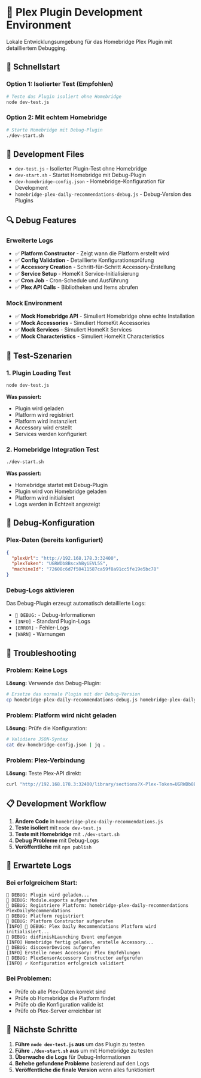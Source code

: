 # 🔧 Plex Plugin Development Environment

Lokale Entwicklungsumgebung für das Homebridge Plex Plugin mit detailliertem Debugging.

## 🚀 Schnellstart

### Option 1: Isolierter Test (Empfohlen)
```bash
# Teste das Plugin isoliert ohne Homebridge
node dev-test.js
```

### Option 2: Mit echtem Homebridge
```bash
# Starte Homebridge mit Debug-Plugin
./dev-start.sh
```

## 📁 Development Files

- `dev-test.js` - Isolierter Plugin-Test ohne Homebridge
- `dev-start.sh` - Startet Homebridge mit Debug-Plugin
- `dev-homebridge-config.json` - Homebridge-Konfiguration für Development
- `homebridge-plex-daily-recommendations-debug.js` - Debug-Version des Plugins

## 🔍 Debug Features

### Erweiterte Logs
- ✅ **Platform Constructor** - Zeigt wann die Platform erstellt wird
- ✅ **Config Validation** - Detaillierte Konfigurationsprüfung
- ✅ **Accessory Creation** - Schritt-für-Schritt Accessory-Erstellung
- ✅ **Service Setup** - HomeKit Service-Initialisierung
- ✅ **Cron Job** - Cron-Schedule und Ausführung
- ✅ **Plex API Calls** - Bibliotheken und Items abrufen

### Mock Environment
- ✅ **Mock Homebridge API** - Simuliert Homebridge ohne echte Installation
- ✅ **Mock Accessories** - Simuliert HomeKit Accessories
- ✅ **Mock Services** - Simuliert HomeKit Services
- ✅ **Mock Characteristics** - Simuliert HomeKit Characteristics

## 🧪 Test-Szenarien

### 1. Plugin Loading Test
```bash
node dev-test.js
```
**Was passiert:**
- Plugin wird geladen
- Platform wird registriert
- Platform wird instanziiert
- Accessory wird erstellt
- Services werden konfiguriert

### 2. Homebridge Integration Test
```bash
./dev-start.sh
```
**Was passiert:**
- Homebridge startet mit Debug-Plugin
- Plugin wird von Homebridge geladen
- Platform wird initialisiert
- Logs werden in Echtzeit angezeigt

## 🔧 Debug-Konfiguration

### Plex-Daten (bereits konfiguriert)
```json
{
  "plexUrl": "http://192.168.178.3:32400",
  "plexToken": "UGRWDb8BscxhByiEVL5S",
  "machineId": "72608c6d7f50411587ca59f8a91cc5fe19e5bc78"
}
```

### Debug-Logs aktivieren
Das Debug-Plugin erzeugt automatisch detaillierte Logs:
- `🔧 DEBUG:` - Debug-Informationen
- `[INFO]` - Standard Plugin-Logs
- `[ERROR]` - Fehler-Logs
- `[WARN]` - Warnungen

## 🐛 Troubleshooting

### Problem: Keine Logs
**Lösung:** Verwende das Debug-Plugin:
```bash
# Ersetze das normale Plugin mit der Debug-Version
cp homebridge-plex-daily-recommendations-debug.js homebridge-plex-daily-recommendations.js
```

### Problem: Platform wird nicht geladen
**Lösung:** Prüfe die Konfiguration:
```bash
# Validiere JSON-Syntax
cat dev-homebridge-config.json | jq .
```

### Problem: Plex-Verbindung
**Lösung:** Teste Plex-API direkt:
```bash
curl "http://192.168.178.3:32400/library/sections?X-Plex-Token=UGRWDb8BscxhByiEVL5S"
```

## 📋 Development Workflow

1. **Ändere Code** in `homebridge-plex-daily-recommendations.js`
2. **Teste isoliert** mit `node dev-test.js`
3. **Teste mit Homebridge** mit `./dev-start.sh`
4. **Debug Probleme** mit Debug-Logs
5. **Veröffentliche** mit `npm publish`

## 🎯 Erwartete Logs

### Bei erfolgreichem Start:
```
🔧 DEBUG: Plugin wird geladen...
🔧 DEBUG: Module.exports aufgerufen
🔧 DEBUG: Registriere Platform: homebridge-plex-daily-recommendations PlexDailyRecommendations
🔧 DEBUG: Platform registriert
🔧 DEBUG: Platform Constructor aufgerufen
[INFO] 🔧 DEBUG: Plex Daily Recommendations Platform wird initialisiert...
🔧 DEBUG: didFinishLaunching Event empfangen
[INFO] Homebridge fertig geladen, erstelle Accessory...
🔧 DEBUG: discoverDevices aufgerufen
[INFO] Erstelle neues Accessory: Plex Empfehlungen
🔧 DEBUG: PlexSensorAccessory Constructor aufgerufen
[INFO] ✓ Konfiguration erfolgreich validiert
```

### Bei Problemen:
- Prüfe ob alle Plex-Daten korrekt sind
- Prüfe ob Homebridge die Platform findet
- Prüfe ob die Konfiguration valide ist
- Prüfe ob Plex-Server erreichbar ist

## 🚀 Nächste Schritte

1. **Führe `node dev-test.js` aus** um das Plugin zu testen
2. **Führe `./dev-start.sh` aus** um mit Homebridge zu testen
3. **Überwache die Logs** für Debug-Informationen
4. **Behebe gefundene Probleme** basierend auf den Logs
5. **Veröffentliche die finale Version** wenn alles funktioniert

